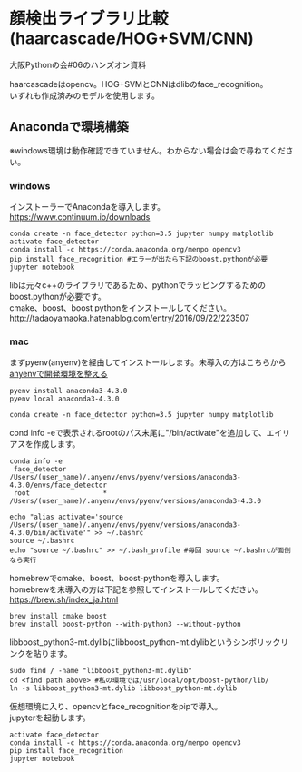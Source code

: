 # 顔検出ライブラリ比較(haarcascade/HOG+SVM/CNN)

大阪Pythonの会#06のハンズオン資料

haarcascadeはopencv。HOG+SVMとCNNはdlibのface_recognition。  
いずれも作成済みのモデルを使用します。

## Anacondaで環境構築

※windows環境は動作確認できていません。わからない場合は会で尋ねてください。

### windows

インストーラーでAnacondaを導入します。https://www.continuum.io/downloads

```
conda create -n face_detector python=3.5 jupyter numpy matplotlib
activate face_detector
conda install -c https://conda.anaconda.org/menpo opencv3
pip install face_recognition #エラーが出たら下記のboost.pythonが必要
jupyter notebook
```
libは元々c++のライブラリであるため、pythonでラッピングするためのboost.pythonが必要です。  
cmake、boost、boost pythonをインストールしてください。  
http://tadaoyamaoka.hatenablog.com/entry/2016/09/22/223507

### mac

まずpyenv(anyenv)を経由してインストールします。未導入の方はこちらから[anyenvで開発環境を整える](http://qiita.com/luckypool/items/f1e756e9d3e9786ad9ea)

```
pyenv install anaconda3-4.3.0
pyenv local anaconda3-4.3.0

conda create -n face_detector python=3.5 jupyter numpy matplotlib
```

cond info -eで表示されるrootのパス末尾に"/bin/activate"を追加して、エイリアスを作成します。

```
conda info -e
 face_detector          /Users/(user_name)/.anyenv/envs/pyenv/versions/anaconda3-4.3.0/envs/face_detector
 root                  *  /Users/(user_name)/.anyenv/envs/pyenv/versions/anaconda3-4.3.0

echo "alias activate='source /Users/(user_name)/.anyenv/envs/pyenv/versions/anaconda3-4.3.0/bin/activate'" >> ~/.bashrc
source ~/.bashrc
echo "source ~/.bashrc" >> ~/.bash_profile #毎回 source ~/.bashrcが面倒なら実行
```

homebrewでcmake、boost、boost-pythonを導入します。  
homebrewを未導入の方は下記を参照してインストールしてください。  
https://brew.sh/index_ja.html

```
brew install cmake boost
brew install boost-python --with-python3 --without-python
```

libboost_python3-mt.dylibにlibboost_python-mt.dylibというシンボリックリンクを貼ります。

```
sudo find / -name "libboost_python3-mt.dylib"
cd <find path above> #私の環境では/usr/local/opt/boost-python/lib/
ln -s libboost_python3-mt.dylib libboost_python-mt.dylib
```

仮想環境に入り、opencvとface_recognitionをpipで導入。  
jupyterを起動します。

```
activate face_detector
conda install -c https://conda.anaconda.org/menpo opencv3
pip install face_recognition
jupyter notebook
```
